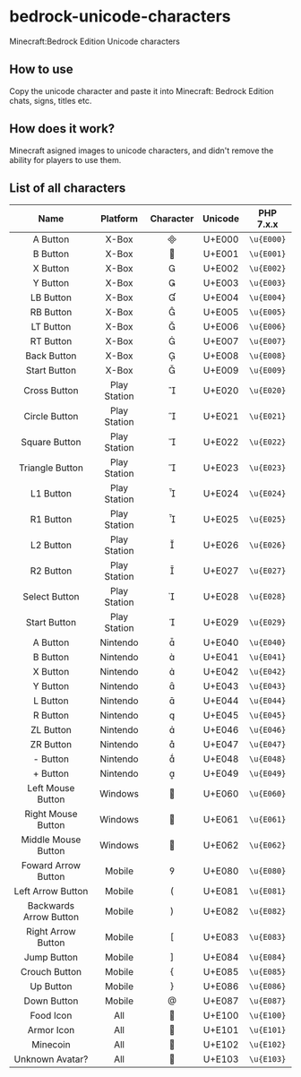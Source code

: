 # bedrock-unicode-characters
Minecraft:Bedrock Edition Unicode characters

## How to use
Copy the unicode character and paste it into Minecraft: Bedrock Edition chats, signs, titles etc.

## How does it work?
Minecraft asigned images to unicode characters, and didn't remove the ability for players to use them.

## List of all characters

|          Name          |   Platform   | Character | Unicode | PHP 7.x.x  |
|:----------------------:|:------------:|:---------:|:-------:|:----------:|
|        A Button        |     X-Box    |          |  U+E000 | `\u{E000}` |
|        B Button        |     X-Box    |          |  U+E001 | `\u{E001}` |
|        X Button        |     X-Box    |          |  U+E002 | `\u{E002}` |
|        Y Button        |     X-Box    |          |  U+E003 | `\u{E003}` |
|        LB Button       |     X-Box    |          |  U+E004 | `\u{E004}` |
|        RB Button       |     X-Box    |          |  U+E005 | `\u{E005}` |
|        LT Button       |     X-Box    |          |  U+E006 | `\u{E006}` |
|        RT Button       |     X-Box    |          |  U+E007 | `\u{E007}` |
|       Back Button      |     X-Box    |          |  U+E008 | `\u{E008}` |
|      Start Button      |     X-Box    |          |  U+E009 | `\u{E009}` |
|      Cross Button      | Play Station |          |  U+E020 | `\u{E020}` |
|      Circle Button     | Play Station |          |  U+E021 | `\u{E021}` |
|      Square Button     | Play Station |          |  U+E022 | `\u{E022}` |
|     Triangle Button    | Play Station |          |  U+E023 | `\u{E023}` |
|        L1 Button       | Play Station |          |  U+E024 | `\u{E024}` |
|        R1 Button       | Play Station |          |  U+E025 | `\u{E025}` |
|        L2 Button       | Play Station |          |  U+E026 | `\u{E026}` |
|        R2 Button       | Play Station |          |  U+E027 | `\u{E027}` |
|      Select Button     | Play Station |          |  U+E028 | `\u{E028}` |
|      Start Button      | Play Station |          |  U+E029 | `\u{E029}` |
|        A Button        |   Nintendo   |          |  U+E040 | `\u{E040}` |
|        B Button        |   Nintendo   |          |  U+E041 | `\u{E041}` |
|        X Button        |   Nintendo   |          |  U+E042 | `\u{E042}` |
|        Y Button        |   Nintendo   |          |  U+E043 | `\u{E043}` |
|        L Button        |   Nintendo   |          |  U+E044 | `\u{E044}` |
|        R Button        |   Nintendo   |          |  U+E045 | `\u{E045}` |
|        ZL Button       |   Nintendo   |          |  U+E046 | `\u{E046}` |
|        ZR Button       |   Nintendo   |          |  U+E047 | `\u{E047}` |
|        - Button        |   Nintendo   |          |  U+E048 | `\u{E048}` |
|        + Button        |   Nintendo   |          |  U+E049 | `\u{E049}` |
|    Left Mouse Button   |    Windows   |          |  U+E060 | `\u{E060}` |
|   Right Mouse Button   |    Windows   |          |  U+E061 | `\u{E061}` |
|   Middle Mouse Button  |    Windows   |          |  U+E062 | `\u{E062}` |
|   Foward Arrow Button  |    Mobile    |          |  U+E080 | `\u{E080}` |
|    Left Arrow Button   |    Mobile    |          |  U+E081 | `\u{E081}` |
| Backwards Arrow Button |    Mobile    |          |  U+E082 | `\u{E082}` |
|   Right Arrow Button   |    Mobile    |          |  U+E083 | `\u{E083}` |
|       Jump Button      |    Mobile    |          |  U+E084 | `\u{E084}` |
|      Crouch Button     |    Mobile    |          |  U+E085 | `\u{E085}` |
|        Up Button       |    Mobile    |          |  U+E086 | `\u{E086}` |
|       Down Button      |    Mobile    |          |  U+E087 | `\u{E087}` |
|        Food Icon       |      All     |          |  U+E100 | `\u{E100}` |
|       Armor Icon       |      All     |          |  U+E101 | `\u{E101}` |
|        Minecoin        |      All     |          |  U+E102 | `\u{E102}` |
|     Unknown Avatar?    |      All     |          |  U+E103 | `\u{E103}` |
